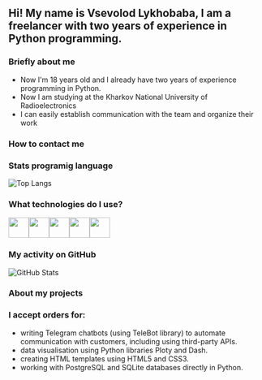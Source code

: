 ## Hi! My name is Vsevolod Lykhobaba, I am a freelancer with two years of experience in Python programming. 

### Briefly about me
* Now I'm 18 years old and I already have two years of experience programming in Python.
* Now I am studying at the Kharkov National University of Radioelectronics
* I can easily establish communication with the team and organize their work

### How to contact me
<link rel="stylesheet" href="https://cdnjs.cloudflare.com/ajax/libs/font-awesome/6.5.2/css/all.min.css">

<a href="https://t.me/vsevolod_lykhobaba" target="_blank"><i class="fab fa-telegram fa-2x" style="color: #0088cc;"></i></a><a href="mailto:lihobabaseva2006@gmail.com"><i class="fas fa-envelope fa-2x" style="color: #D44638;"></i></a>

### Stats programig language
![Top Langs](https://github-readme-stats.vercel.app/api/top-langs/?username=Vsevolod-Lykhobaba&layout=compact)

### What technologies do I use?

<img src="https://cdn.jsdelivr.net/gh/devicons/devicon/icons/python/python-original.svg" width="40" height="40"/><img src="https://cdn.jsdelivr.net/gh/devicons/devicon/icons/html5/html5-original.svg" width="40" height="40"/><img src="https://cdn.jsdelivr.net/gh/devicons/devicon/icons/css3/css3-original.svg" width="40" height="40"/><img src="https://cdn.jsdelivr.net/gh/devicons/devicon/icons/postgresql/postgresql-original.svg" width="40" height="40"/><img src="https://cdn.jsdelivr.net/gh/devicons/devicon/icons/sqlite/sqlite-original.svg" width="40" height="40"/>

### My activity on GitHub

![GitHub Stats](https://github-readme-stats.vercel.app/api?username=Vsevolod-Lykhobaba&show_icons=true&theme=radical)

### About my projects

### I accept orders for: 
* writing Telegram chatbots (using TeleBot library) to automate communication with customers, including using third-party APIs.
* data visualisation using Python libraries Ploty and Dash.
* creating HTML templates using HTML5 and CSS3.
* working with PostgreSQL and SQLite databases directly in Python.

